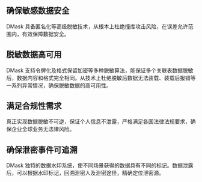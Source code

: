 ## 确保敏感数据安全
DMask 具备匿名化等高级脱敏技术，从根本上杜绝撞库攻击风险，在误差允许范围内，有效保障数据安全。
## 脱敏数据高可用
DMask 支持令牌化及格式保留加密等多种脱敏算法，能保证多个关联表数据脱敏后，数据内容和格式完全相同。从技术上杜绝脱敏后数据无法装载、装载后报错等一系列异常情况，确保脱敏数据的高可用性。
## 满足合规性需求
真正实现数据脱敏不可逆，保证个人信息不泄露，严格满足各国法律法规要求，确保企业全球业务无法律风险。
## 确保泄密事件可追溯
DMask 独特的数据水印系统，使不同场景获得的数据具有不同的标记。数据泄露后，可以根据水印标记，回溯泄密人及泄密途径，精确定位泄密源。
